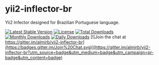 # yii2-inflector-br
Yii2 Infector designed for Brazilian Portuguese language.

[![Latest Stable Version](https://poser.pugx.org/almirb/yii2-inflector-br/v/stable)](https://packagist.org/packages/almirb/yii2-inflector-br)
[![License](https://poser.pugx.org/almirb/yii2-inflector-br/license)](https://packagist.org/packages/almirb/yii2-inflector-br)
[![Total Downloads](https://img.shields.io/packagist/dt/almirb/yii2-inflector-br.svg?style=flat-square)](https://packagist.org/packages/almirb/yii2-inflector-br)
[![Monthly Downloads](https://poser.pugx.org/almirb/yii2-inflector-br/d/monthly)](https://packagist.org/packages/almirb/yii2-inflector-br)
[![Daily Downloads](https://poser.pugx.org/almirb/yii2-inflector-br/d/daily)](https://packagist.org/packages/almirb/yii2-inflector-br)
[![Join the chat at https://gitter.im/almirb/yii2-inflector-br](https://badges.gitter.im/Join%20Chat.svg)](https://gitter.im/almirb/yii2-inflector-br?utm_source=badge&utm_medium=badge&utm_campaign=pr-badge&utm_content=badge)
